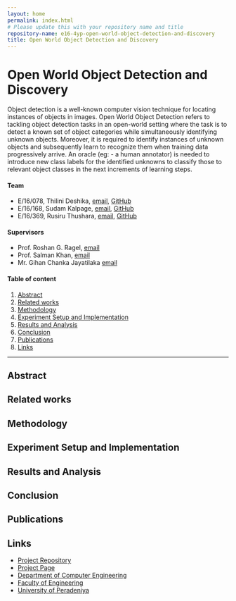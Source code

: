 ```yaml
---
layout: home
permalink: index.html
# Please update this with your repository name and title
repository-name: e16-4yp-open-world-object-detection-and-discovery
title: Open World Object Detection and Discovery
---
```


# Open World Object Detection and Discovery

Object detection is a well-known computer vision technique for locating instances of objects in images. Open World Object Detection refers to tackling object detection tasks in an open-world setting where the task is to detect a known set of object categories while simultaneously identifying unknown objects. Moreover, it is required to identify instances of unknown objects and subsequently learn to recognize them when training data progressively arrive. An oracle (eg: - a human annotator) is needed to introduce new class labels for the identified unknowns to classify those to relevant object classes in the next increments of learning steps. 

#### Team

- E/16/078, Thilini Deshika, [email](mailto:e16078@eng.pdn.ac.lk), [GitHub](https://github.com/Thilini-Deshika)
- E/16/168, Sudam Kalpage, [email](mailto:e16168@eng.pdn.ac.lk), [GitHub](https://github.com/sudamkalpage)
- E/16/369, Rusiru Thushara, [email](mailto:e16369@eng.pdn.ac.lk), [GitHub](https://github.com/thusharakart)

#### Supervisors

- Prof. Roshan G. Ragel, [email](mailto:roshanr@eng.pdn.ac.lk)
- Prof. Salman Khan, [email](mailto:salman.khan@mbzuai.ac.ae)
- Mr. Gihan Chanka Jayatilaka [email](mailto:gihan@umd.edu)

#### Table of content

1. [Abstract](#abstract)
2. [Related works](#related-works)
3. [Methodology](#methodology)
4. [Experiment Setup and Implementation](#experiment-setup-and-implementation)
5. [Results and Analysis](#results-and-analysis)
6. [Conclusion](#conclusion)
7. [Publications](#publications)
8. [Links](#links)

---

## Abstract

## Related works

## Methodology

## Experiment Setup and Implementation

## Results and Analysis

## Conclusion

## Publications

<!-- 1. [Semester 7 report](./) -->
<!-- 2. [Semester 7 slides](./) -->
<!-- 3. [Semester 8 report](./) -->
<!-- 4. [Semester 8 slides](./) -->
<!-- 5. Author 1, Author 2 and Author 3 "Research paper title" (2021). [PDF](./). -->


## Links

- [Project Repository](https://github.com/cepdnaclk/e16-4yp-open-world-object-detection-and-discovery/)
- [Project Page](http://cepdnaclk.github.io/e16-4yp-open-world-object-detection-and-discovery/)
- [Department of Computer Engineering](http://www.ce.pdn.ac.lk/)
- [Faculty of Engineering](http://www.eng.pdn.ac.lk/)
- [University of Peradeniya](https://eng.pdn.ac.lk/)

